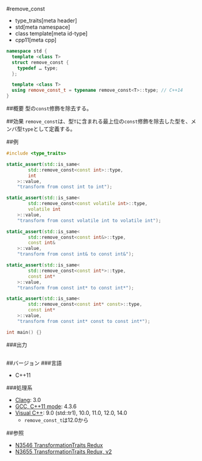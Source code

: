 #remove_const
* type_traits[meta header]
* std[meta namespace]
* class template[meta id-type]
* cpp11[meta cpp]

```cpp
namespace std {
  template <class T>
  struct remove_const {
    typedef … type;
  };

  template <class T>
  using remove_const_t = typename remove_const<T>::type; // C++14
}
```

##概要
型の`const`修飾を除去する。


##効果
`remove_const`は、型`T`に含まれる最上位の`const`修飾を除去した型を、メンバ型`type`として定義する。


##例
```cpp
#include <type_traits>

static_assert(std::is_same<
        std::remove_const<const int>::type,
        int
    >::value,
    "transform from const int to int");

static_assert(std::is_same<
        std::remove_const<const volatile int>::type,
        volatile int
    >::value,
    "transform from const volatile int to volatile int");

static_assert(std::is_same<
        std::remove_const<const int&>::type,
        const int&
    >::value,
    "transform from const int& to const int&");

static_assert(std::is_same<
        std::remove_const<const int*>::type,
        const int*
    >::value,
    "transform from const int* to const int*");

static_assert(std::is_same<
        std::remove_const<const int* const>::type,
        const int*
    >::value,
    "transform from const int* const to const int*");

int main() {}
```

###出力
```
```

##バージョン
###言語
- C++11

###処理系
- [Clang](/implementation.md#clang): 3.0
- [GCC, C++11 mode](/implementation.md#gcc): 4.3.6
- [Visual C++](/implementation.md#visual_cpp): 9.0 (std::tr1), 10.0, 11.0, 12.0, 14.0
	- `remove_const_t`は12.0から


##参照
- [N3546 TransformationTraits Redux](http://www.open-std.org/jtc1/sc22/wg21/docs/papers/2013/n3546.pdf)
- [N3655 TransformationTraits Redux, v2](http://www.open-std.org/jtc1/sc22/wg21/docs/papers/2013/n3655.pdf)

